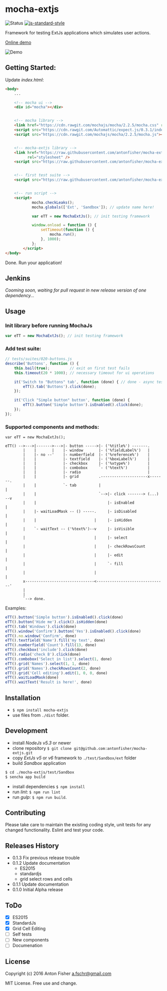 # mocha-extjs

![Status](https://img.shields.io/badge/status-alpha-orange.svg)
[![js-standard-style](https://img.shields.io/badge/code%20style-standard-brightgreen.svg)](http://standardjs.com/)

Framework for testing ExtJs applications which simulates user actions.

[Online demo](http://antonfisher.com/demo/mocha-extjs/)

![Demo](https://raw.githubusercontent.com/antonfisher/mocha-extjs/docs/images/mocha-extjs-v1.gif)

## Getting Started:

Update _index.html_:

```html
<body>
    ...

    <!-- mocha ui -->
    <div id="mocha"></div>


    <!-- mocha library -->
    <link href="https://cdn.rawgit.com/mochajs/mocha/2.2.5/mocha.css" rel="stylesheet" />
    <script src="https://cdn.rawgit.com/Automattic/expect.js/0.3.1/index.js"></script>
    <script src="https://cdn.rawgit.com/mochajs/mocha/2.2.5/mocha.js"></script>


    <!-- mocha-extjs library -->
    <link href="https://raw.githubusercontent.com/antonfisher/mocha-extjs/master/dist/mocha-extjs.css"
          rel="stylesheet" />
    <script src="https://raw.githubusercontent.com/antonfisher/mocha-extjs/master/dist/mocha-extjs.js"></script>


    <!-- first test suite -->
    <script src="https://raw.githubusercontent.com/antonfisher/mocha-extjs/master/test/suites/010-environment.js"></script>


    <!-- run script -->
    <script>
            mocha.checkLeaks();
            mocha.globals(['Ext', 'Sandbox']); // update name here!

            var eTT = new MochaExtJs(); // init testing framework

            window.onload = function () {
                setTimeout(function () {
                    mocha.run();
                }, 1000);
            };
        </script>
</body>
```
Done. Run your application!

## Jenkins

_Cooming soon, waiting for pull request in new release version of one dependency..._

## Usage

### Init library before running MochaJs
```javascript
var eTT = new MochaExtJs(); // init testing framework
```

### Add test suite:
```javascript
// tests/suites/020-buttons.js
describe('Buttons', function () {
    this.bail(true);         // exit on first test fails
    this.timeout(20 * 1000); // necessary timeout for ui operations

    it('Switch to "Buttons" tab', function (done) { // done - async tests callback
        eTT().tab('Buttons').click(done);
    });

    it('Click "Simple button" button', function (done) {
        eTT().button('Simple button').isEnabled().click(done);
    });
});
```

### Supported components and methods:
```
var eTT = new MochaExtJs();

eTT() -->--->|------->--->|- button ----->|- ('%title%') -------.
        |    |       |    |- window       |- ('%fieldLabel%')   |
        |    |- no --'    |- numberfield  |- ('%reference%')    |
        |    |            |- textfield    |- ('%boxLabel%')     |
        |    |            |- checkbox     |- ('%xtype%')        |
        |    |            |- combobox     `- ('%text%')         |
        |    |            |- radio                              |
        |    |            |- grid         .---------------------x-------.
        |    |            `- tab          |                             |
        |    |                            `-->|- click -------> (...) --v
        |    |                                |- isEnabled              |
        |    |- waitLoadMask -- () -----.     |- isDisabled             |
        |    |                          |     |- isHidden               |
        |    `- waitText -- ('%text%')--v     |- isVisible              |
        |                               |     |- select                 |
        |                               |     |- checkRowsCount         |
        |                               |     |- edit                   |
        |                               |     `- fill                   |
        |                               |                               |
        x-------------------------------<-------------------------------'
        |
        |
        `--> done.
```

Examples:

```javascript
eTT().button('Simple button').isEnabled().click(done)
eTT().button('Hide me').click().isHidden(done)
eTT().tab('Windows').click(done)
eTT().window('Confirm').button('Yes').isEnabled().click(done)
eTT().no.window('Confirm', done)
eTT().textfield('Name').fill('my text', done)
eTT().numberfield('Count').fill(13, done)
eTT().checkbox('include').click(done)
eTT().radio('check B').click(done)
eTT().combobox('Select in list').select(1, done)
eTT().grid('Names').select(1, 1, done)
eTT().grid('Names').checkRowsCount(2, done)
eTT().grid('Cell editing').edit(1, 0, 0, done)
eTT().waitLoadMask(done)
eTT().waitText('Result is here!', done)
```

## Installation
- `$ npm install mocha-extjs`
- use files from `./dist` folder.

## Development
- install _NodeJs v5.3_ or newer
- clone repository `$ git clone git@github.com:antonfisher/mocha-extjs.git`
- copy _ExtJs v5_ or _v6_ framework to `./test/Sandbox/ext` folder
- build _Sandbox_ application
```bash
$ cd ./mocha-extjs/test/Sandbox
$ sencha app build 
```
- install dependencies `$ npm install`
- run _lint_: `$ npm run lint`
- run _gulp_: `$ npm run build`.

## Contributing

Please take care to maintain the existing coding style, unit tests for any changed functionality.
Eslint and test your code.

## Releases History

* 0.1.3 Fix previous release trouble
* 0.1.2 Update documentation
    * ES2015
    * standardjs
    * grid select rows and cells
* 0.1.1 Update documentation
* 0.1.0 Initial Alpha release

## ToDo
- [x] ES2015
- [x] StandardJs
- [x] Grid Cell Editing
- [ ] Self tests
- [ ] New components
- [ ] Documenation

## License
Copyright (c) 2016 Anton Fisher <a.fschr@gmail.com>

MIT License. Free use and change.
